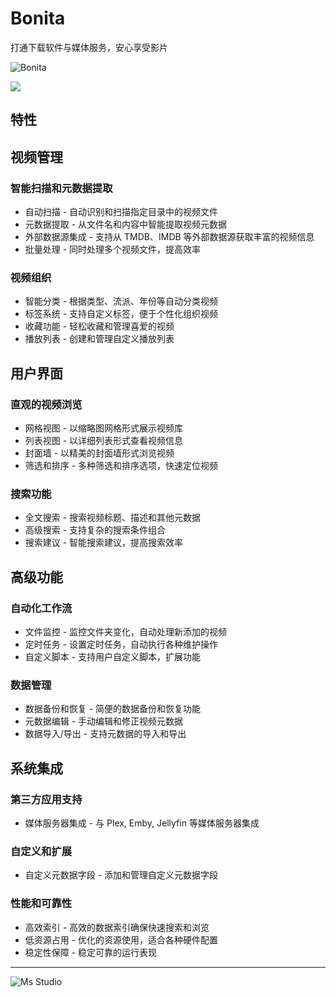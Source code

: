 # Bonita

打通下载软件与媒体服务，安心享受影片

![Bonita](https://file.lifebus.top/imgs/bonita_cover.png)

![](https://img.shields.io/badge/%E6%96%B0%E7%96%86%E8%90%8C%E6%A3%AE%E8%BD%AF%E4%BB%B6%E5%BC%80%E5%8F%91%E5%B7%A5%E4%BD%9C%E5%AE%A4-%E6%8F%90%E4%BE%9B%E6%8A%80%E6%9C%AF%E6%94%AF%E6%8C%81-blue)

## 特性

## 视频管理

### 智能扫描和元数据提取

+ 自动扫描 - 自动识别和扫描指定目录中的视频文件
+ 元数据提取 - 从文件名和内容中智能提取视频元数据
+ 外部数据源集成 - 支持从 TMDB、IMDB 等外部数据源获取丰富的视频信息
+ 批量处理 - 同时处理多个视频文件，提高效率

### 视频组织

+ 智能分类 - 根据类型、流派、年份等自动分类视频
+ 标签系统 - 支持自定义标签，便于个性化组织视频
+ 收藏功能 - 轻松收藏和管理喜爱的视频
+ 播放列表 - 创建和管理自定义播放列表

## 用户界面

### 直观的视频浏览

+ 网格视图 - 以缩略图网格形式展示视频库
+ 列表视图 - 以详细列表形式查看视频信息
+ 封面墙 - 以精美的封面墙形式浏览视频
+ 筛选和排序 - 多种筛选和排序选项，快速定位视频

### 搜索功能

+ 全文搜索 - 搜索视频标题、描述和其他元数据
+ 高级搜索 - 支持复杂的搜索条件组合
+ 搜索建议 - 智能搜索建议，提高搜索效率

## 高级功能

### 自动化工作流

+ 文件监控 - 监控文件夹变化，自动处理新添加的视频
+ 定时任务 - 设置定时任务，自动执行各种维护操作
+ 自定义脚本 - 支持用户自定义脚本，扩展功能

### 数据管理

+ 数据备份和恢复 - 简便的数据备份和恢复功能
+ 元数据编辑 - 手动编辑和修正视频元数据
+ 数据导入/导出 - 支持元数据的导入和导出

## 系统集成

### 第三方应用支持

+ 媒体服务器集成 - 与 Plex, Emby, Jellyfin 等媒体服务器集成

### 自定义和扩展

+ 自定义元数据字段 - 添加和管理自定义元数据字段

### 性能和可靠性

+ 高效索引 - 高效的数据索引确保快速搜索和浏览
+ 低资源占用 - 优化的资源使用，适合各种硬件配置
+ 稳定性保障 - 稳定可靠的运行表现

---

![Ms Studio](https://file.lifebus.top/imgs/ms_blank_001.png)
